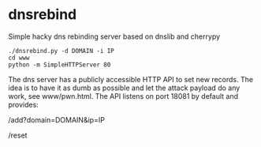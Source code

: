 # dnsrebind

Simple hacky dns rebinding server based on dnslib and cherrypy

```shell
./dnsrebind.py -d DOMAIN -i IP
cd www
python -m SimpleHTTPServer 80
```

The dns server has a publicly accessible HTTP API to set new records. The idea is to have it as dumb as possible and let the attack payload do any work, see www/pwn.html.
The API listens on port 18081 by default and provides:

/add?domain=DOMAIN&ip=IP

/reset
